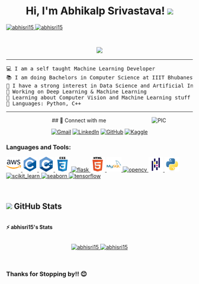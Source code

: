 <h1 align="center">
Hi, I'm Abhikalp Srivastava!
	<a href="https://github.com/abhisri15" target="_self">
		<img src="https://media.giphy.com/media/hvRJCLFzcasrR4ia7z/giphy.gif" width="30">
	</a>
</h1>
	<a href="https://github.com/abhisri15">
		<img src="https://komarev.com/ghpvc/?username=abhisri15&label=Profile%20views&color=0e75b6&style=flat" alt="abhisri15" />
	</a>
	<a href="https://github.com/abhisri15">
		<img src="https://img.shields.io/github/followers/abhisri15?label=Followers" alt="abhisri15" />
	</a>
</p>
<br/>
<p align="center">
	<a href="https://github.com/abhisri15">
		<img src="https://readme-typing-svg.herokuapp.com?lines=Computer+Science+Student;Machine+Learning+Enthusiast;Back+End+Developer;DS%20|%20AI%20|%20ML%20Enthusiast;Always%20learning%20new%20things&center=true&width=380&height=45">
	</a>
</p>

<hr>

<pre>
💻 I am a self taught Machine Learning Developer
📚 I am doing Bachelors in Computer Science at IIIT Bhubaneswar
📝 I have a strong interest in Data Science and Artificial Intelligence
🔭 Working on Deep Learning & Machine Learning
🌱 Learning about Computer Vision and Machine Learning stuff
🌟 Languages: Python, C++
</pre>
<hr>
<img width = "22%" img height="25%" align="right" alt="PIC" height="300px" src="https://www-res.cablelabs.com/wp-content/uploads/2019/06/17112157/featured_blog_image2-768x307.jpg" />
<p align="center">
## 🤝 Connect with me
<p align="center">
	<a href="mailto:abhikalp15092003@gmail.com"><img img src="https://img.shields.io/badge/gmail-%23EA4335.svg?style=plastic&logo=gmail&logoColor=white" alt="Gmail"/></a>
	<a href="https://www.linkedin.com/in/abhikalp-srivastava-00ab4122a/"><img src="https://img.shields.io/badge/linkedin-%230A66C2.svg?style=plastic&logo=linkedin&logoColor=white" alt="LinkedIn"/></a>
	<a href="https://github.com/abhisri15"><img src="https://img.shields.io/badge/github-%23181717.svg?style=plastic&logo=github&logoColor=white" alt="GitHub"/></a>
	<a href="https://www.kaggle.com/abhikalpsri15/account"><img src="https://img.shields.io/badge/kaggle-%230A66C2.svg?style=plastic&logo=kaggle&logoColor=white" alt="Kaggle"/></a>
</p>

<h3 align="left">Languages and Tools:</h3>
<p align="left"> <a href="https://aws.amazon.com" target="_blank" rel="noreferrer"> 
    <img src="https://raw.githubusercontent.com/devicons/devicon/master/icons/amazonwebservices/amazonwebservices-original-wordmark.svg" alt="aws" width="40" height="40"/> </a> <a href="https://www.cprogramming.com/" target="_blank" rel="noreferrer"> <img src="https://raw.githubusercontent.com/devicons/devicon/master/icons/c/c-original.svg" alt="c" width="40" height="40"/> </a> <a href="https://www.w3schools.com/cpp/" target="_blank" rel="noreferrer"> <img src="https://raw.githubusercontent.com/devicons/devicon/master/icons/cplusplus/cplusplus-original.svg" alt="cplusplus" width="40" height="40"/> </a> <a href="https://www.w3schools.com/css/" target="_blank" rel="noreferrer"> <img src="https://raw.githubusercontent.com/devicons/devicon/master/icons/css3/css3-original-wordmark.svg" alt="css3" width="40" height="40"/> </a> 
    <a href="https://flask.palletsprojects.com/" target="_blank" rel="noreferrer"> <img src="https://www.vectorlogo.zone/logos/pocoo_flask/pocoo_flask-icon.svg" alt="flask" width="40" height="40"/> </a> <a href="https://www.w3.org/html/" target="_blank" rel="noreferrer"> <img src="https://raw.githubusercontent.com/devicons/devicon/master/icons/html5/html5-original-wordmark.svg" alt="html5" width="40" height="40"/> </a> <a href="https://www.mysql.com/" target="_blank" rel="noreferrer"> <img src="https://raw.githubusercontent.com/devicons/devicon/master/icons/mysql/mysql-original-wordmark.svg" alt="mysql" width="40" height="40"/> </a> <a href="https://opencv.org/" target="_blank" rel="noreferrer"> <img src="https://www.vectorlogo.zone/logos/opencv/opencv-icon.svg" alt="opencv" width="40" height="40"/> </a> <a href="https://pandas.pydata.org/" target="_blank" rel="noreferrer"> <img src="https://raw.githubusercontent.com/devicons/devicon/2ae2a900d2f041da66e950e4d48052658d850630/icons/pandas/pandas-original.svg" alt="pandas" width="40" height="40"/> </a> <a href="https://www.python.org" target="_blank" rel="noreferrer"> <img src="https://raw.githubusercontent.com/devicons/devicon/master/icons/python/python-original.svg" alt="python" width="40" height="40"/> </a> <a href="https://scikit-learn.org/" target="_blank" rel="noreferrer"> <img src="https://upload.wikimedia.org/wikipedia/commons/0/05/Scikit_learn_logo_small.svg" alt="scikit_learn" width="40" height="40"/> </a> <a href="https://seaborn.pydata.org/" target="_blank" rel="noreferrer"> <img src="https://seaborn.pydata.org/_images/logo-mark-lightbg.svg" alt="seaborn" width="40" height="40"/> </a> <a href="https://www.tensorflow.org" target="_blank" rel="noreferrer"> <img src="https://www.vectorlogo.zone/logos/tensorflow/tensorflow-icon.svg" alt="tensorflow" width="40" height="40"/> </a> </p>
</br>

<!--
### 👨🏽‍💻 Workspace
<p>
    <a href="https://github.com/abhisri15"><img alt="Macbook Air M1" src="https://img.shields.io/badge/Apple-MacBook_Air_2020-999999?style=for-the-badge&logo=apple&logoColor=white"></a>
    <a href="https://github.com/abhisri15"><img alt="Spotify" src="https://img.shields.io/badge/Spotify-1ED760?&style=for-the-badge&logo=spotify&logoColor=white"></a>
</p>
-->


## <a href="https://github.com/abhisri15"><img src="https://www.blumbergdigital.com/wp-content/uploads/2020/10/stats-graphic-statistics-business-512.png" width="30"></a> GitHub Stats

<br/>
<summary><b>⚡ abhisri15's Stats</b></summary>
<br/>
<p align="center">
	<a href="https://github.com/abhisri15">
	<img width="35%" src="https://github-readme-stats.vercel.app/api?username=abhisri15&theme=midnight-purple&hide_border=true&include_all_commits=false&count_private=false" alt="abhisri15">
	<img width="35%" src="https://github-readme-streak-stats.herokuapp.com/?user=abhisri15&theme=midnight-purple&hide_border=true" alt="abhisri15">
</a>
	<br/>
</p>
<br/>
<!--
<summary><b>⚡ Activity graph</b></summary>
<br/>
<p align="center">
	<a href="https://github.com/abhisri15">
		<img src="https://activity-graph.herokuapp.com/graph?username=abhisri15&bg_color=ffffff&color=000000&line=000000&point=000000&area=true&hide_border=true" alt="abhisri15">
	</a>
</p>
<br/>
-->
<h3>Thanks for Stopping by!! 😊</h3>
